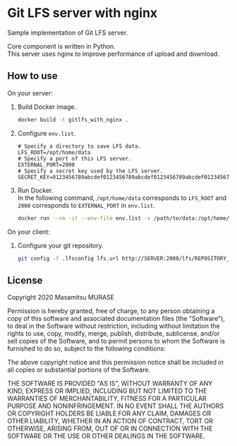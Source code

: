 # Git LFS server with nginx

Sample implementation of Git LFS server.

Core component is written in Python.  
This server uses nginx to improve performance of upload and download.

## How to use

On your server:

1. Build Docker image.  
   ```bash
   docker build -t gitlfs_with_nginx .
   ```
2. Configure `env.list`.  
   ```text
   # Specify a directory to save LFS data.
   LFS_ROOT=/opt/home/data
   # Specify a port of this LFS server.
   EXTERNAL_PORT=2000
   # Specify a secret key used by the LFS server.
   SECRET_KEY=0123456789abcdef0123456789abcdef0123456789abcdef0123456789abcdef
   ```
3. Run Docker.  
   In the following command, `/opt/home/data` corresponds to `LFS_ROOT` and `2000` corresponds to `EXTERNAL_PORT` in `env.list`.  
   ```bash
   docker run --rm -it --env-file env.list -v /path/to/data:/opt/home/data -p2000:3000 gitlfs_with_nginx
   ```

On your client:

1. Configure your git repository.  
   ```bash
   git config -f .lfsconfig lfs.url http://SERVER:2000/lfs/REPOSITORY_NAME/info/lfs
   ```

## License

Copyright 2020 Masamitsu MURASE

Permission is hereby granted, free of charge, to any person obtaining a copy of this software and associated documentation files (the "Software"), to deal in the Software without restriction, including without limitation the rights to use, copy, modify, merge, publish, distribute, sublicense, and/or sell copies of the Software, and to permit persons to whom the Software is furnished to do so, subject to the following conditions:

The above copyright notice and this permission notice shall be included in all copies or substantial portions of the Software.

THE SOFTWARE IS PROVIDED "AS IS", WITHOUT WARRANTY OF ANY KIND, EXPRESS OR IMPLIED, INCLUDING BUT NOT LIMITED TO THE WARRANTIES OF MERCHANTABILITY, FITNESS FOR A PARTICULAR PURPOSE AND NONINFRINGEMENT. IN NO EVENT SHALL THE AUTHORS OR COPYRIGHT HOLDERS BE LIABLE FOR ANY CLAIM, DAMAGES OR OTHER LIABILITY, WHETHER IN AN ACTION OF CONTRACT, TORT OR OTHERWISE, ARISING FROM, OUT OF OR IN CONNECTION WITH THE SOFTWARE OR THE USE OR OTHER DEALINGS IN THE SOFTWARE.
